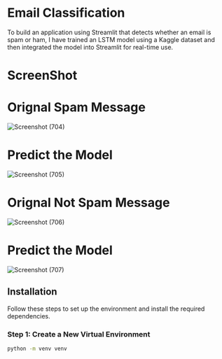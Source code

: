 # Email Classification
To build an application using Streamlit that detects whether an email is spam or ham, I have trained an LSTM model using a Kaggle dataset and then integrated the model into Streamlit for real-time use.
# ScreenShot
# Orignal Spam Message
![Screenshot (704)](https://github.com/user-attachments/assets/91b01ceb-6d5f-45c8-b8f3-9ec0bebe3559)
# Predict the Model
![Screenshot (705)](https://github.com/user-attachments/assets/29651bdb-3115-4b7c-b2de-0134b2a17199)
# Orignal Not Spam Message
![Screenshot (706)](https://github.com/user-attachments/assets/c42bbddc-fc74-49bd-9ebd-2c6d23659778)
# Predict the Model
![Screenshot (707)](https://github.com/user-attachments/assets/d5029754-5fe5-455a-95a6-45b7e6a3a53d)
## Installation
Follow these steps to set up the environment and install the required dependencies.
### Step 1: Create a New Virtual Environment

```bash
python -m venv venv
